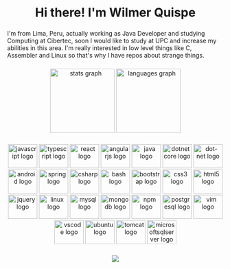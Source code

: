 ###

<h1 align="center">Hi there! I'm Wilmer Quispe</h1>

###

<p align="left">I'm from Lima, Peru, actually working as Java Developer and studying Computing at Cibertec, soon I would like to study at UPC and increase my abilities in this area. I'm really interested in low level things like C, Assembler and Linux so that's why I have repos about strange things.</p>

###

<div align="center">
  <img src="https://github-readme-stats.vercel.app/api?hide_title=false&hide_rank=false&show_icons=true&include_all_commits=true&count_private=true&disable_animations=false&theme=dracula&locale=en&hide_border=false&username=quispewilmer" height="150" alt="stats graph"  />
  <img src="https://github-readme-stats.vercel.app/api/top-langs?locale=en&hide_title=false&layout=compact&card_width=320&langs_count=5&theme=dracula&hide_border=false&username=quispewilmer" height="150" alt="languages graph"  />
</div>

###

<div align="center">
  <img src="https://cdn.jsdelivr.net/gh/devicons/devicon/icons/javascript/javascript-original.svg" height="56" width="68" alt="javascript logo"  />
  <img src="https://cdn.jsdelivr.net/gh/devicons/devicon/icons/typescript/typescript-original.svg" height="56" width="68" alt="typescript logo"  />
  <img src="https://cdn.jsdelivr.net/gh/devicons/devicon/icons/react/react-original.svg" height="56" width="68" alt="react logo"  />
  <img src="https://cdn.jsdelivr.net/gh/devicons/devicon/icons/angularjs/angularjs-original.svg" height="56" width="68" alt="angularjs logo"  />
  <img src="https://cdn.jsdelivr.net/gh/devicons/devicon/icons/java/java-original.svg" height="56" width="68" alt="java logo"  />
  <img src="https://cdn.jsdelivr.net/gh/devicons/devicon/icons/dotnetcore/dotnetcore-original.svg" height="56" width="68" alt="dotnetcore logo"  />
  <img src="https://cdn.jsdelivr.net/gh/devicons/devicon/icons/dot-net/dot-net-original.svg" height="56" width="68" alt="dot-net logo"  />
  <img src="https://cdn.jsdelivr.net/gh/devicons/devicon/icons/android/android-original.svg" height="56" width="68" alt="android logo"  />
  <img src="https://cdn.jsdelivr.net/gh/devicons/devicon/icons/spring/spring-original.svg" height="56" width="68" alt="spring logo"  />
  <img src="https://cdn.jsdelivr.net/gh/devicons/devicon/icons/csharp/csharp-original.svg" height="56" width="68" alt="csharp logo"  />
  <img src="https://cdn.jsdelivr.net/gh/devicons/devicon/icons/bash/bash-original.svg" height="56" width="68" alt="bash logo"  />
  <img src="https://cdn.jsdelivr.net/gh/devicons/devicon/icons/bootstrap/bootstrap-original.svg" height="56" width="68" alt="bootstrap logo"  />
  <img src="https://cdn.jsdelivr.net/gh/devicons/devicon/icons/css3/css3-original.svg" height="56" width="68" alt="css3 logo"  />
  <img src="https://cdn.jsdelivr.net/gh/devicons/devicon/icons/html5/html5-original.svg" height="56" width="68" alt="html5 logo"  />
  <img src="https://cdn.jsdelivr.net/gh/devicons/devicon/icons/jquery/jquery-original.svg" height="56" width="68" alt="jquery logo"  />
  <img src="https://cdn.jsdelivr.net/gh/devicons/devicon/icons/linux/linux-original.svg" height="56" width="68" alt="linux logo"  />
  <img src="https://cdn.jsdelivr.net/gh/devicons/devicon/icons/mysql/mysql-original.svg" height="56" width="68" alt="mysql logo"  />
  <img src="https://cdn.jsdelivr.net/gh/devicons/devicon/icons/mongodb/mongodb-original.svg" height="56" width="68" alt="mongodb logo"  />
  <img src="https://cdn.jsdelivr.net/gh/devicons/devicon/icons/npm/npm-original-wordmark.svg" height="56" width="68" alt="npm logo"  />
  <img src="https://cdn.jsdelivr.net/gh/devicons/devicon/icons/postgresql/postgresql-original.svg" height="56" width="68" alt="postgresql logo"  />
  <img src="https://cdn.jsdelivr.net/gh/devicons/devicon/icons/vim/vim-original.svg" height="56" width="68" alt="vim logo"  />
  <img src="https://cdn.jsdelivr.net/gh/devicons/devicon/icons/vscode/vscode-original.svg" height="56" width="68" alt="vscode logo"  />
  <img src="https://cdn.jsdelivr.net/gh/devicons/devicon/icons/ubuntu/ubuntu-plain.svg" height="56" width="68" alt="ubuntu logo"  />
  <img src="https://cdn.jsdelivr.net/gh/devicons/devicon/icons/tomcat/tomcat-original.svg" height="56" width="68" alt="tomcat logo"  />
  <img src="https://cdn.jsdelivr.net/gh/devicons/devicon/icons/microsoftsqlserver/microsoftsqlserver-plain.svg" height="56" width="68" alt="microsoftsqlserver logo"  />
</div>

###

<div align="center">
  <img src="https://profile-counter.glitch.me/quispewilmer/count.svg?"  />
</div>

###
